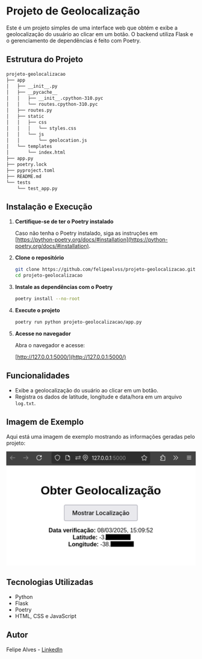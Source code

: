 # Projeto de Geolocalização

Este é um projeto simples de uma interface web que obtém e exibe a geolocalização do usuário ao clicar em um botão. O backend utiliza Flask e o gerenciamento de dependências é feito com Poetry.

## Estrutura do Projeto

```
projeto-geolocalizacao
├── app
│   ├── __init__.py
│   ├── __pycache__
│   │   ├── __init__.cpython-310.pyc
│   │   └── routes.cpython-310.pyc
│   ├── routes.py
│   ├── static
│   │   ├── css
│   │   │   └── styles.css
│   │   └── js
│   │       └── geolocation.js
│   └── templates
│       └── index.html
├── app.py
├── poetry.lock
├── pyproject.toml
├── README.md
└── tests
    └── test_app.py
```

## Instalação e Execução

1. **Certifique-se de ter o Poetry instalado**
   
   Caso não tenha o Poetry instalado, siga as instruções em [https://python-poetry.org/docs/#installation](https://python-poetry.org/docs/#installation).

2. **Clone o repositório**
   ```sh
   git clone https://github.com/felipealvss/projeto-geolocalizacao.git
   cd projeto-geolocalizacao
   ```

3. **Instale as dependências com o Poetry**
   ```sh
   poetry install --no-root
   ```

4. **Execute o projeto**
   ```sh
   poetry run python projeto-geolocalizacao/app.py
   ```

5. **Acesse no navegador**
   
   Abra o navegador e acesse:
   
   [http://127.0.0.1:5000/](http://127.0.0.1:5000/)

## Funcionalidades
- Exibe a geolocalização do usuário ao clicar em um botão.
- Registra os dados de latitude, longitude e data/hora em um arquivo `log.txt`.

## Imagem de Exemplo
Aqui está uma imagem de exemplo mostrando as informações geradas pelo projeto:

<img src="img/img_geolocaliza.png" alt="Geolocalização Exemplo"/>

## Tecnologias Utilizadas
- Python
- Flask
- Poetry
- HTML, CSS e JavaScript

## Autor
Felipe Alves - [LinkedIn](https://www.linkedin.com/in/felipealvss)
